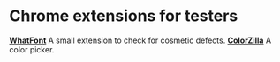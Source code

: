 # Chrome extensions for testers

**[WhatFont](https://chromewebstore.google.com/detail/whatfont/jabopobgcpjmedljpbcaablpmlmfcogm)**
A small extension to check for cosmetic defects.
**[ColorZilla](https://chromewebstore.google.com/detail/colorzilla/bhlhnicpbhignbdhedgjhgdocnmhomnp)**
A color picker.
